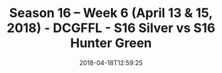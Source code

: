 ---
title: Season 16 – Week 6 (April 13 & 15, 2018) - DCGFFL - S16 Silver vs S16 Hunter
  Green
teams-score:
- team: _teams/s16-silver.md
  score: 23
- team: _teams/s16-forest.md
  score: 18
mvp: ''
game-ball: ''
sportsperson: ''
season: 16
week: 6
date: '2018-04-18T12:59:25'
pageid: season-16-week-6-april-13-15-2018-6366-vs-6350
---